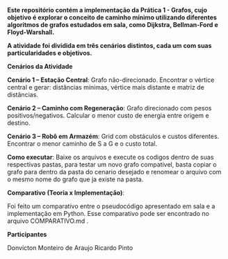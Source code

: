 **Este repositório contém a implementação da Prática 1 - Grafos, cujo objetivo é explorar o conceito de caminho mínimo utilizando diferentes algoritmos de grafos estudados em sala, como Dijkstra, Bellman-Ford e Floyd-Warshall.**

**A atividade foi dividida em três cenários distintos, cada um com suas particularidades e objetivos.**

**Cenários da Atividade**

**Cenário 1 – Estação Central**:
Grafo não-direcionado. Encontrar o vértice central e gerar: distâncias mínimas, vértice mais distante e matriz de distâncias.

**Cenário 2 – Caminho com Regeneração**:
Grafo direcionado com pesos positivos/negativos. Calcular o menor custo de energia entre origem e destino.

**Cenário 3 – Robô em Armazém**:
Grid com obstáculos e custos diferentes. Encontrar o menor caminho de S a G e o custo total.

 **Como executar**:
Baixe os arquivos e execute os codigos dentro de suas respectivas pastas, para testar um novo grafo compativel, basta copiar o grafo para dentro da pasta do cenario desejado e renomear o arquivo com o mesmo nome do grafo que ja existe na pasta.

**Comparativo (Teoria x Implementação)**:

Foi feito um comparativo entre o pseudocódigo apresentado em sala e a implementação em Python.
Esse comparativo pode ser encontrado no arquivo COMPARATIVO.md
.

 **Participantes**

Donvicton Monteiro de Araujo
Ricardo Pinto

